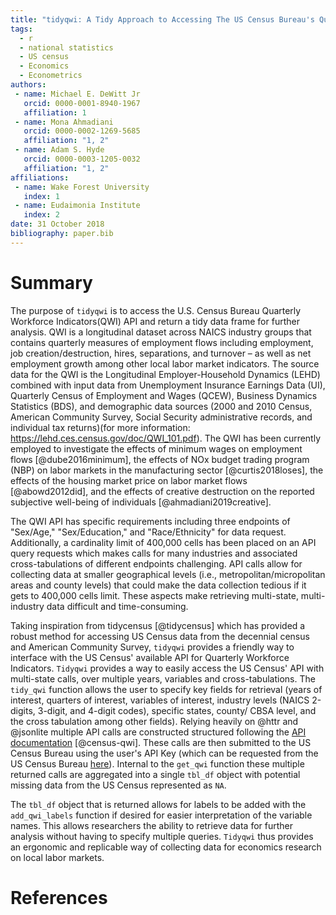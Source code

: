 ```yaml
---
title: "tidyqwi: A Tidy Approach to Accessing The US Census Bureau's Quarterly Workforce Indicators"
tags:
  - r
  - national statistics
  - US census
  - Economics
  - Econometrics
authors:
 - name: Michael E. DeWitt Jr
   orcid: 0000-0001-8940-1967
   affiliation: 1
 - name: Mona Ahmadiani
   orcid: 0000-0002-1269-5685
   affiliation: "1, 2"
 - name: Adam S. Hyde
   orcid: 0000-0003-1205-0032
   affiliation: "1, 2"
affiliations:
 - name: Wake Forest University
   index: 1
 - name: Eudaimonia Institute
   index: 2
date: 31 October 2018
bibliography: paper.bib
---
```


# Summary

The purpose of ``tidyqwi`` is to access the U.S. Census Bureau Quarterly Workforce Indicators(QWI) API and return a tidy data frame for further analysis. QWI is a longitudinal dataset across NAICS industry groups that contains quarterly measures of employment flows including employment, job creation/destruction, hires, separations, and turnover – as well as net employment growth among other local labor market indicators. The source data for the QWI is the Longitudinal Employer-Household Dynamics (LEHD) combined with input data from Unemployment Insurance Earnings Data (UI), Quarterly Census of Employment and Wages (QCEW), Business Dynamics Statistics (BDS), and demographic data sources (2000 and 2010 Census, American Community Survey, Social Security administrative records, and individual tax returns)(for more information: https://lehd.ces.census.gov/doc/QWI_101.pdf). The QWI has been currently employed to investigate the effects of minimum wages on employment flows [@dube2016minimum], the effects of NOx budget trading program (NBP) on labor markets in the manufacturing sector [@curtis2018loses], the effects of the housing market price on labor market flows 
[@abowd2012did], and the effects of creative destruction on the reported subjective well-being of individuals [@ahmadiani2019creative]. 

The QWI API has specific requirements including three endpoints of "Sex/Age," "Sex/Education," and "Race/Ethnicity" for data request. Additionally, a cardinality limit of 400,000 cells has been placed on an API query requests which makes calls for many industries and associated cross-tabulations of different endpoints challenging. API calls allow for collecting data at smaller geographical levels (i.e., metropolitan/micropolitan areas and county levels) that could make the data collection tedious if it gets to 400,000 cells limit. These aspects make retrieving multi-state, multi-industry data difficult and time-consuming. 

Taking inspiration from tidycensus [@tidycensus] which has provided a robust method for accessing US Census data from the decennial census and American Community Survey, ``tidyqwi`` provides a friendly way to interface with the US Census' available API for Quarterly Workforce Indicators. ``Tidyqwi`` provides a way to easily access the US Census' API with multi-state calls, over multiple years, variables and cross-tabulations. The ``tidy_qwi`` function allows the user to specify key fields for retrieval (years of interest, quarters of interest, variables of interest, industry levels (NAICS 2-digits, 3-digit, and 4-digit codes), specific states, county/ CBSA level, and the cross tabulation among other fields). Relying heavily on @httr and @jsonlite multiple API calls are constructed structured following the [API documentation](https://www.census.gov/data/developers/data-sets/qwi.html) [@census-qwi]. These calls are then submitted to the US Census Bureau using the user's API Key (which can be requested from the US Census Bureau [here](https://api.census.gov/data/key_signup.html)). Internal to the ``get_qwi`` function these multiple returned calls are aggregated into a single ``tbl_df`` object with potential missing data from the US Census represented as ``NA``.

The ``tbl_df`` object that is returned allows for labels to be added with the ``add_qwi_labels`` function if desired for easier interpretation of the variable names. This allows researchers the ability to retrieve data for further analysis without having to specify multiple queries. ``Tidyqwi`` thus provides an ergonomic and replicable way of collecting data for economics research on local labor markets.


# References








